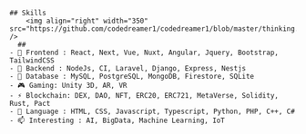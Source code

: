 
    ## Skills
        <img align="right" width="350" src="https://github.com/codedreamer1/codedreamer1/blob/master/thinking.jpeg" />
      ##
    - 🌱 Frontend : React, Next, Vue, Nuxt, Angular, Jquery, Bootstrap, TailwindCSS
    - 🔭 Backend : NodeJs, CI, Laravel, Django, Express, Nestjs
    - 🧩 Database : MySQL, PostgreSQL, MongoDB, Firestore, SQLite
    - 🎮 Gaming: Unity 3D, AR, VR
    - ⚡ Blockchain: DEX, DAO, NFT, ERC20, ERC721, MetaVerse, Solidity, Rust, Pact
    - 💬 Language : HTML, CSS, Javascript, Typescript, Python, PHP, C++, C#
    - 📫 Interesting : AI, BigData, Machine Learning, IoT
  
  
